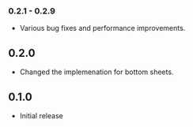 ### 0.2.1 - 0.2.9
- Various bug fixes and performance improvements.

## 0.2.0
- Changed the implemenation for bottom sheets.

## 0.1.0
- Initial release